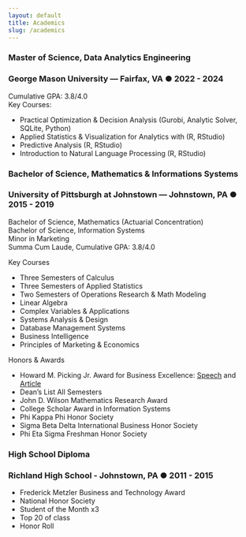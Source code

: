 ```yaml
---
layout: default
title: Academics
slug: /academics
---
```

### <b> Master of Science, Data Analytics Engineering </b><br />
### George Mason University —  Fairfax, VA  ●  2022 - 2024 <br />
Cumulative GPA: 3.8/4.0 <br />
Key Courses: <br />
* Practical Optimization & Decision Analysis (Gurobi, Analytic Solver, SQLite, Python)
* Applied Statistics & Visualization for Analytics with (R, RStudio)                                                                                            
* Predictive Analysis (R, RStudio)
* Introduction to Natural Language Processing (R, RStudio)  <br />

### <b> Bachelor of Science, Mathematics & Informations Systems </b> <br />
### University of Pittsburgh at Johnstown — Johnstown, PA  ●  2015 - 2019 <br />
Bachelor of Science, Mathematics (Actuarial Concentration) <br />
Bachelor of Science, Information Systems <br />
Minor in Marketing <br />
Summa Cum Laude, Cumulative GPA: 3.8/4.0 <br />

Key Courses <br />
* Three Semesters of Calculus
* Three Semesters of Applied Statistics
* Two Semesters of Operations Research & Math Modeling
* Linear Algebra
* Complex Variables & Applications
* Systems Analysis & Design
* Database Management Systems
* Business Intelligence
* Principles of Marketing & Economics

Honors & Awards <br />
* Howard M. Picking Jr. Award for Business Excellence: [Speech](https://www.youtube.com/watch?v=CSGT_7AL2OE) and [Article](https://www.richlandsd.com/apps/news/article/854796)
* Dean’s List	All Semesters
* John D. Wilson Mathematics Research Award
* College Scholar Award in Information Systems
* Phi Kappa Phi Honor Society
* Sigma Beta Delta International Business Honor Society                                                                                             
* Phi Eta Sigma Freshman Honor Society <br />

### <b> High School Diploma </b>
### Richland High School - Johnstown, PA  ●  2011 - 2015  <br />
* Frederick Metzler Business and Technology Award
* National Honor Society
* Student of the Month x3
* Top 20 of class
* Honor Roll
<br />
